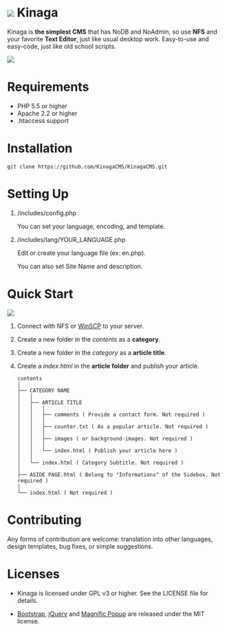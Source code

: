 # ![](https://avatars3.githubusercontent.com/u/26238188?v=3&s=45) Kinaga

Kinaga is **the simplest CMS** that has NoDB and NoAdmin, so use **NFS** and your favorite **Text Editor**, just like usual desktop work. Easy-to-use and easy-code, just like old school scripts.

![](https://cloud.githubusercontent.com/assets/26238188/23820102/835ae602-0654-11e7-9d54-fbdf9f3f369f.png)


# Requirements

- PHP 5.5 or higher
- Apache 2.2 or higher
- .htaccess support


# Installation

	git clone https://github.com/KinagaCMS/KinagaCMS.git


# Setting Up

1.  /includes/config.php

	You can set your language, encoding, and template.

2.  /includes/lang/YOUR_LANGUAGE.php

	Edit or create your language file (ex: en.php).

	You can also set Site Name and description.


# Quick Start

![](https://cloud.githubusercontent.com/assets/26238188/23639374/a7f382e4-032a-11e7-81ed-86beb7cdafc0.gif)

1.  Connect with NFS or [WinSCP](https://winscp.net/) to your server.

2.  Create a new folder in the *contents* as a **category**.

3.  Create a new folder in the *category* as a **article title**.

4.  Create a *index.html* in the **article folder** and publish your article.


		contents
		│
		├── CATEGORY NAME
		│	│
		│	├── ARTICLE TITLE
		│	│	│
		│	│	├── comments ( Provide a contact form. Not required )
		│	│	│
		│	│	├── counter.txt ( As a popular article. Not required )
		│	│	│
		│	│	├── images ( or background-images. Not required )
		│	│	│
		│	│	└── index.html ( Publish your article here )
		│	│
		│	└── index.html ( Category Subtitle. Not required )
		│
		├── ASIDE PAGE.html ( Belong to "Informations" of the Sidebox. Not required )
		│
		└── index.html ( Not required )


# Contributing

Any forms of contribution are welcome: translation into other languages, design templates, bug fixes, or simple suggestions.



# Licenses

- Kinaga is licensed under GPL v3 or higher. See the LICENSE file for details.

- [Bootstrap](http://getbootstrap.com/), [jQuery](http://jquery.com/) and [Magnific Popup](http://dimsemenov.com/plugins/magnific-popup/) are released under the MIT license.



